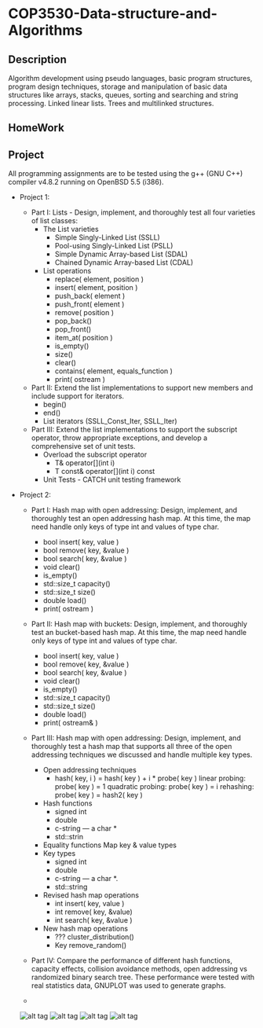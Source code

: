 # COP3530-Data-structure-and-Algorithms

Description
-----------------------
Algorithm development using pseudo languages, basic program structures, program design techniques, storage and manipulation of basic data structures like arrays, stacks, queues, sorting and searching and string processing. Linked linear lists. Trees and multilinked structures.

HomeWork
-----------------------

Project
-----------------------
All programming assignments are to be tested using the g++ (GNU C++) compiler v4.8.2 running on OpenBSD 5.5 (i386).

+ Project 1:
  - Part I: Lists - Design, implement, and thoroughly test all four varieties of list classes:
    * The List varieties
      * Simple Singly-Linked List (SSLL)
      * Pool-using Singly-Linked List (PSLL)
      * Simple Dynamic Array-based List (SDAL)
      * Chained Dynamic Array-based List (CDAL)
    * List operations
      * replace( element, position )
      * insert( element, position )
      * push_back( element )
      * push_front( element )
      * remove( position )
      * pop_back()
      * pop_front()
      * item_at( position )
      * is_empty()
      * size() 
      * clear()
      * contains( element, equals_function )
      * print( ostream )
  - Part II: Extend the list implementations to support new members and include support for iterators.
    * begin()
    * end()
    * List iterators (SSLL_Const_Iter, SSLL_Iter)
  - Part III: Extend the list implementations to support the subscript operator, throw appropriate exceptions, and develop a comprehensive set of unit tests.
    * Overload the subscript operator
      * T& operator[](int i)
      * T const& operator[](int i) const
    * Unit Tests - CATCH unit testing framework

+ Project 2: 
  - Part I: Hash map with open addressing: Design, implement, and thoroughly test an open addressing hash map. At this time, the map need handle only keys of type int and values of type char.
    * bool insert( key, value )
    * bool remove( key, &value )
    * bool search( key, &value )
    * void clear()
    * is_empty()
    * std::size_t capacity()
    * std::size_t size()
    * double load()
    * print( ostream )
  
  - Part II: Hash map with buckets: Design, implement, and thoroughly test an bucket-based hash map. At this time, the map need handle only keys of type int and values of type char.
    * bool insert( key, value )
    * bool remove( key, &value )
    * bool search( key, &value )
    * void clear()
    * is_empty()
    * std::size_t capacity()
    * std::size_t size()
    * double load()
    * print( ostream& )
    
  - Part III: Hash map with open addressing: Design, implement, and thoroughly test a hash map that supports all three of the open addressing techniques we discussed and handle multiple key types.
    * Open addressing techniques
      * hash( key, i ) = hash( key ) + i * probe( key )
        linear probing: probe( key ) = 1
        quadratic probing: probe( key ) = i
        rehashing: probe( key ) = hash2( key )
    * Hash functions
      * signed int
      * double
      * c-string — a char *
      * std::strin
    * Equality functions
  Map key & value types
    * Key types
      * signed int
      * double
      * c-string — a char *.
      * std::string
    * Revised hash map operations
      * int insert( key, value )
      * int remove( key, &value)
      * int search( key, &value )
    * New hash map operations
      * ??? cluster_distribution()
      * Key remove_random()

  - Part IV: Compare the performance of different hash functions, capacity effects, collision avoidance methods, open addressing vs randomized binary search tree. These performance were tested with real statistics data, GNUPLOT was used to generate graphs.
  - 
  ![alt tag](https://cloud.githubusercontent.com/assets/9359558/12922620/14dc7856-cf07-11e5-9850-edae075680dd.png)
  ![alt tag](https://cloud.githubusercontent.com/assets/9359558/12922744/8ce43ee2-cf07-11e5-9c3f-1184e1b8b894.png)
  ![alt tag](https://cloud.githubusercontent.com/assets/9359558/12922763/a3817c00-cf07-11e5-94bb-13565dc2c05c.png)
  ![alt tag](https://cloud.githubusercontent.com/assets/9359558/12922781/b8a3fb76-cf07-11e5-96de-a1c278a488bb.png)
